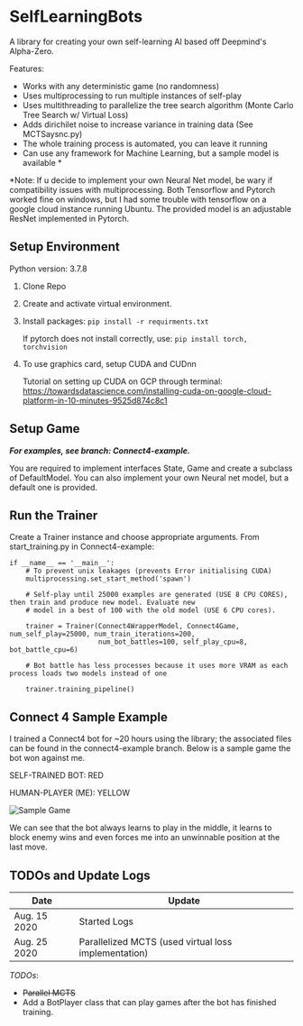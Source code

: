 # SelfLearningBots

A library for creating your own self-learning AI based off Deepmind's Alpha-Zero.

Features:
* Works with any deterministic game (no randomness)
* Uses multiprocessing to run multiple instances of self-play
* Uses multithreading to parallelize the tree search algorithm (Monte Carlo Tree Search w/ Virtual Loss)
* Adds dirichilet noise to increase variance in training data (See MCTSaysnc.py)
* The whole training process is automated, you can leave it running
* Can use any framework for Machine Learning, but a sample model is available *

*Note: If u decide to implement your own Neural Net model, be wary if compatibility issues with multiprocessing. Both Tensorflow and Pytorch worked fine on windows, but I had some trouble with tensorflow on a google cloud instance running Ubuntu. The provided model is an adjustable ResNet implemented in Pytorch.

## Setup Environment ##
Python version: 3.7.8
1. Clone Repo
2. Create and activate virtual environment.
3. Install packages: `pip install -r requirments.txt`

    If pytorch does not install correctly, use:
   `pip install torch, torchvision`
4. To use graphics card, setup CUDA and CUDnn

    Tutorial on setting up CUDA on GCP through terminal: 
https://towardsdatascience.com/installing-cuda-on-google-cloud-platform-in-10-minutes-9525d874c8c1
## Setup Game ## 
**_For examples, see branch: Connect4-example._**

You are required to implement interfaces State, Game and create a subclass of DefaultModel. You can also implement your own Neural net model, but a default one is provided.

## Run the Trainer ##
Create a Trainer instance and choose appropriate arguments. From start_training.py in Connect4-example:

```
if __name__ == '__main__':
    # To prevent unix leakages (prevents Error initialising CUDA)
    multiprocessing.set_start_method('spawn')

    # Self-play until 25000 examples are generated (USE 8 CPU CORES), then train and produce new model. Evaluate new
    # model in a best of 100 with the old model (USE 6 CPU cores).

    trainer = Trainer(Connect4WrapperModel, Connect4Game, num_self_play=25000, num_train_iterations=200,
                      num_bot_battles=100, self_play_cpu=8, bot_battle_cpu=6)

    # Bot battle has less processes because it uses more VRAM as each process loads two models instead of one

    trainer.training_pipeline()
```
## Connect 4 Sample Example ##
I trained a Connect4 bot for ~20 hours using the library; the associated files can be found in the connect4-example branch. Below is a sample game the bot won against me.

SELF-TRAINED BOT: RED

HUMAN-PLAYER (ME): YELLOW

![Sample Game](https://github.com/saqibali-2k/SelfLearningBots/blob/master/readme_resources/connect4_samplegame.gif "Connect4 Bot Game")

We can see that the bot always learns to play in the middle, it learns to block enemy wins and even forces me into an unwinnable position at the last move.

## TODOs and Update Logs ##
| Date         | Update       |
|--------------|--------------|
| Aug. 15 2020 | Started Logs |
| Aug. 25 2020 | Parallelized MCTS (used virtual loss implementation) |

_TODOs_:
* <del>Parallel MCTS</del>
* Add a BotPlayer class that can play games after the bot has finished training.
